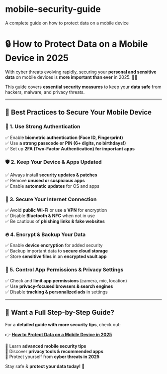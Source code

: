 # mobile-security-guide
A complete guide on how to protect data on a mobile device

# 🔒 How to Protect Data on a Mobile Device in 2025  

With cyber threats evolving rapidly, securing your **personal and sensitive data** on mobile devices is **more important than ever** in 2025. 📱💡  

This guide covers **essential security measures** to keep your **data safe** from hackers, malware, and privacy threats.  

---

## 🔹 Best Practices to Secure Your Mobile Device  

### 🔐 1. Use Strong Authentication  
✅ Enable **biometric authentication (Face ID, Fingerprint)**  
✅ Use **a strong passcode or PIN (6+ digits, no birthdays!)**  
✅ Set up **2FA (Two-Factor Authentication) for important apps**  

### 🛡️ 2. Keep Your Device & Apps Updated  
✅ Always install **security updates & patches**  
✅ Remove **unused or suspicious apps**  
✅ Enable **automatic updates** for OS and apps  

### 📡 3. Secure Your Internet Connection  
✅ Avoid **public Wi-Fi** or use a **VPN** for encryption  
✅ Disable **Bluetooth & NFC** when not in use  
✅ Be cautious of **phishing links & fake websites**  

### 🔥 4. Encrypt & Backup Your Data  
✅ Enable **device encryption** for added security  
✅ Backup important data to **secure cloud storage**  
✅ Store **sensitive files** in an **encrypted vault app**  

### 🛑 5. Control App Permissions & Privacy Settings  
✅ Check and **limit app permissions** (camera, mic, location)  
✅ Use **privacy-focused browsers & search engines**  
✅ Disable **tracking & personalized ads** in settings  

---

## 📌 Want a Full Step-by-Step Guide?  

For a **detailed guide with more security tips**, check out:  

👉 **[How to Protect Data on a Mobile Device in 2025](https://theguidingboy.com/how-can-you-protect-data-on-a-mobile-device/)**  

🔹 Learn **advanced mobile security tips**  
🔹 Discover **privacy tools & recommended apps**  
🔹 Protect yourself from **cyber threats in 2025**  

Stay safe & **protect your data today!** 🚀  
